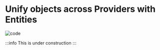 # Unify objects across Providers with Entities

![code](https://img.shields.io/badge/Code%20Tutorial-0000a5)

:::info
This is under construction
:::
